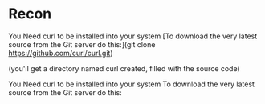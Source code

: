 # Recon

You Need curl to be installed into your system
[To download the very latest source from the Git server do this:](git clone https://github.com/curl/curl.git)

(you'll get a directory named curl created, filled with the source code)

You Need curl to be installed into your system
To download the very latest source from the Git server do this:
